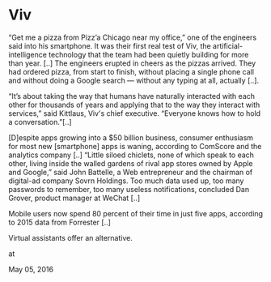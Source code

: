 # Viv
“Get me a pizza from Pizz’a Chicago near my office,” one of the engineers said into his smartphone. It was their first real test of Viv, the artificial-intelligence technology that the team had been quietly building for more than year. [..] The engineers erupted in cheers as the pizzas arrived. They had ordered pizza, from start to finish, without placing a single phone call and without doing a Google search — without any typing at all, actually [..].

“It’s about taking the way that humans have naturally interacted with each other for thousands of years and applying that to the way they interact with services,” said Kittlaus, Viv's chief executive. “Everyone knows how to hold a conversation.”[..]

[D]espite apps growing into a $50 billion business, consumer enthusiasm for most new [smartphone] apps is waning, according to ComScore and the analytics company [..] “Little siloed chiclets, none of which speak to each other, living inside the walled gardens of rival app stores owned by Apple and Google,” said John Battelle, a Web entrepreneur and the chairman of digital-ad company Sovrn Holdings. Too much data used up, too many passwords to remember, too many useless notifications, concluded Dan Grover, product manager at WeChat [..]

Mobile users now spend 80 percent of their time in just five apps, according to 2015 data from Forrester [..]

Virtual assistants offer an alternative.










at

May 05, 2016















